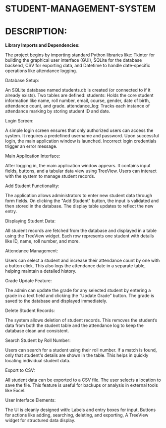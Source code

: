 # STUDENT-MANAGEMENT-SYSTEM

# DESCRIPTION:

**Library Imports and Dependencies:**

The project begins by importing standard Python libraries like:
Tkinter for building the graphical user interface (GUI),
SQLite for the database backend,
CSV for exporting data,
and Datetime to handle date-specific operations like attendance logging.

Database Setup:

An SQLite database named students.db is created (or connected to if it already exists). Two tables are defined:
students: Holds the core student information like name, roll number, email, course, gender, date of birth, attendance count, and grade.
attendance_log: Tracks each instance of attendance marking by storing student ID and date.

Login Screen:

A simple login screen ensures that only authorized users can access the system. It requires a predefined username and password. Upon successful login, the main application window is launched. Incorrect login credentials trigger an error message.

Main Application Interface:

After logging in, the main application window appears. It contains input fields, buttons, and a tabular data view using TreeView. Users can interact with the system to manage student records.

Add Student Functionality:

The application allows administrators to enter new student data through form fields. On clicking the "Add Student" button, the input is validated and then stored in the database. The display table updates to reflect the new entry.

Displaying Student Data:

All student records are fetched from the database and displayed in a table using the TreeView widget. Each row represents one student with details like ID, name, roll number, and more.

Attendance Management:

Users can select a student and increase their attendance count by one with a button click. This also logs the attendance date in a separate table, helping maintain a detailed history.

Grade Update Feature:

The admin can update the grade for any selected student by entering a grade in a text field and clicking the “Update Grade” button. The grade is saved to the database and displayed immediately.

Delete Student Records:

The system allows deletion of student records. This removes the student’s data from both the student table and the attendance log to keep the database clean and consistent.

Search Student by Roll Number:

Users can search for a student using their roll number. If a match is found, only that student's details are shown in the table. This helps in quickly locating individual student data.

Export to CSV:

All student data can be exported to a CSV file. The user selects a location to save the file. This feature is useful for backups or analysis in external tools like Excel.

User Interface Elements:

The UI is cleanly designed with:
Labels and entry boxes for input,
Buttons for actions like adding, searching, deleting, and exporting,
A TreeView widget for structured data display.




